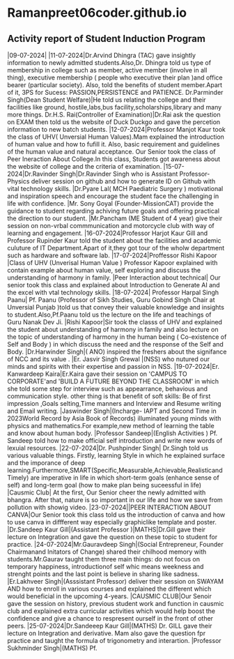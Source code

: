 # Ramanpreet06coder.github.io
## Activity report of Student Induction Program 

|09-07-2024|
|11-07-2024|Dr.Arvind Dhingra (TAC) gave insightly information to newly admitted  students.Also,Dr. Dhingra told us type of membership in college such as member, active member (involve in all thing), executive membership ( people who executive their plan )and office bearer (particular society). Also, told the benefits of student member.Apart of it, 3PS for Sucess: PASSION,PERSISTENCE and PATIENCE.
Dr.Parminder Singh(Dean Student Welfare)|He told us relating the college and their facilities like ground, hostile,labs,bus facility,scholarships,library and many more things.
Dr.H.S. Rai(Controller of Examination)|Dr.Rai ask the question on EXAM  then told us the website of Duck Duckgo and gave the percetion information to new batch students.
|12-07-2024|Professor Manjot Kaur took  the class of UHV( Unversial Human Values).Mam explained the introduction of human value and how to fufill it. Also, basic requirement and guidelines  of the human value and natural acceptance.
Our Senior took the class of Peer Ineraction About College.In this class, Students got awareness about the website of college and the criteria of examination.
|15-07-2024|Dr.Ravinder Singh|Dr.Ravinder Singh who is Assistant Professor- Physics deliver session on github and how to generate ID on Github with vital technology skills.
|Dr.Pyare Lal( MCH Paediatric Surgery ) motivational and inspiration speech and encourage the student face the challenging in life with confidence.
|Mr. Sony Goyal (Founder-MissionCAT) provide the guidance to student regarding achiving future goals and offering practical the direction to our student.
|Mr.Pancham (ME Student of 4 year) give their session on non-vrbal commmunication and motorcycle club with way of learning and engagement.
|16-07-2024|Professor Harjot Kaur Gill  and Professor Rupinder Kaur told the student about the facilities and academic culuture of 
IT Department.Apart of it,they got tour of the wholw department such as hardware and software lab.
|17-07-2024|Proffessor Rishi Kapoor |Class of UHV (Unverisal Human Value )  Professor Kapoor explained with  contain example about human value, self exploring 
and discuss the understanding of harmony in family.
|Peer Interaction about technical|  Our senior took this class and explained  about Introduction to Generate AI and  the excel with vtal  technology skills.
|18-07-2024| Professor Harpal Singh Paanu| Pf. Paanu (Professor of Sikh Studies, Guru Gobind Singh Chair at Unversial 
Punjab )told us that convey their valuable knowledge and insights to student.Also,Pf.Paanu told us the lecture on the life and teachings of Guru Nanak Dev Ji.
|Rishi Kapoor|Sir took the classs of UHV and explained the student about understanding of harmony in family and also lecture on the topic of understanding of harmony in the human being 
( Co-existence of Self and Body ) in which discuss the need and the  response of the Self and Body.
|Dr.Harwinder Singh|( ANO) inspired the freshers about the signifance of NCC and its value .
|Er. Jasvir Singh Grewal |(NSS) who nutured our minds and spirits with their expertise and passion in NSS.
|19-07-2024|Er. Kanwardeep Kaira|Er.Kaira gave their session on 'CAMPUS TO CORPORATE'and 'BUILD A FUTURE BEYOND THE CLASSROOM' in which she told some step for interview such as appearrance,
behavious and communication style. other thing is that benefit of soft skills: Be of first impression ,Goals selting,Time manners and Interview and Resume writing and Email writing.
|Jaswinder Singh|(Incharge- IAPT and Second Time in 2023World Record by Asia Book of Records) illuminated young minds with physics and mathematics.For example,new method of learning the 
table and know about human body.
|Professor Sandeep|(English Activities ) Pf. Sandeep told how to make official self introduction and write new words of lexuial resources.
|22-07-2024|Dr. Pushpinder Singh| Dr.Singh told us various valuable things. Firstly, learning Style in which he explained surface and the
imporance of deep learning.Furthermore,SMART(Specific,Measurable,Achievable,Realisticand Timely) are imperative in life in which short-term goals 
(enhance sense of self) and long-term goal (how to make plan being suceessful in life)
|Causmic Club| At the first, Our Senior cheer the newly admitted with bhangra. After that, nature is so important in our life and how we save from 
pollution with showig video.
|23-07-2024||PEER INTERACTION ABOUT CANVA|Our Senior took this class told us the introduction of canva and how to use canva in diffferent way especially graphiclike template and poster.
|Dr.Sandeep Kaur Gill|(Assistant Professor )|MATHS|Dr.Gill gave their lecture on Integration and gave the question on these topic to student for practice.
|24-07-2024|Mr.Gauravdeep Singh|(Social Entrepreneur, Founder Chairmanand Initators of Change) shared their chilhood memory with students.Mr.Gaurav
taught them three main things: do not focus on temporary happiness, introductionof self whic means weekness and strenght points and the last point is believe in sharing like sadness.
|Er.Lakhveer Singh|(Asssistant Professor) deliver their session on SWAYAM AND how to enroll in various courses and explained the different which
would beneficial in the upcoming 4-years.
|CAUSMIC CLUB|Our Senoir gave the session on history, previous student work and function in causmic club and explained extra curricular activities 
which would help boost the confidence and give a chance to respresent ourself in the front of other peers.
|25-07-2024|Dr.Sandeeep Kaur Gill|(MATHS) Dr. GILL gave their lecture on Integration and derivative. Mam also gave the question fpr practice and taught
the formula of trigonometry and interartion.
|Professor Sukhminder Singh|(MATHS) Pf. 
